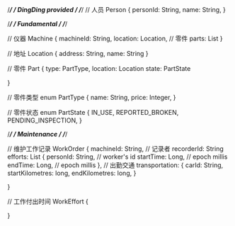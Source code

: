 /**********************/
/* DingDing provided  */
/**********************/
// 人员
Person {
	personId: String,
	name: String,
}



/****************/
/* Fundamental  */
/****************/

// 仪器
Machine {
	machineId: String,
	location: Location,
	// 零件
	parts: List<Part>
}

// 地址
Location {
	address: String,
	name: String
}

// 零件
Part {
	type: PartType,
	location: Location
	state: PartState

}

// 零件类型
enum PartType {
	name: String,
	price: Integer,
}

// 零件状态
enum PartState {
	IN_USE,
	REPORTED_BROKEN,
	PENDING_INSPECTION,
}

/****************/
/* Maintenance  */
/****************/

// 维护工作记录
WorkOrder {
	machineId: String,
	// 记录者
	recorderId: String 
	efforts: List {
		personId: String, // worker's id
		startTime: Long, // epoch millis
		endTime: Long, // epoch millis
	},
	// 出勤交通	
	transportation: {
		carId: String,
		startKilometres: long,
		endKilometres: long,
	}

}

// 工作付出时间
WorkEffort {
	
}



